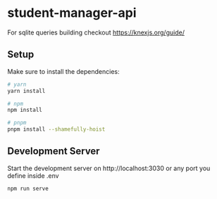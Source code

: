 # student-manager-api

For sqlite queries building checkout https://knexjs.org/guide/


## Setup

Make sure to install the dependencies:

```bash
# yarn
yarn install

# npm
npm install

# pnpm
pnpm install --shamefully-hoist
```

## Development Server

Start the development server on http://localhost:3030 or any port you define inside .env

```bash
npm run serve
```

